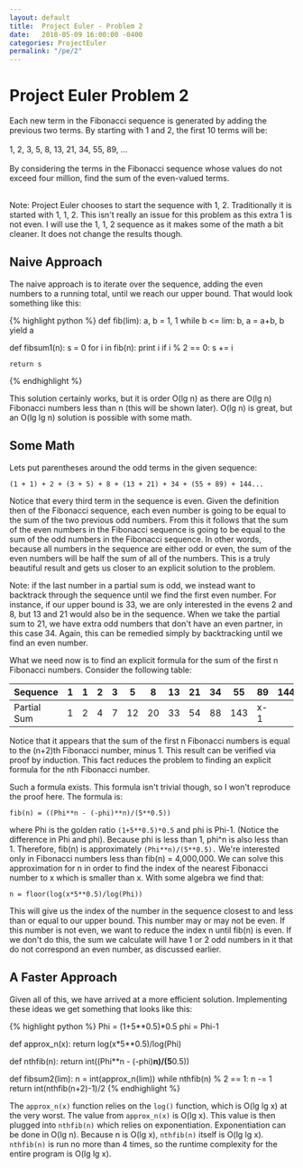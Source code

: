 ```yaml
---
layout: default
title:  Project Euler - Problem 2
date:   2018-05-09 16:00:00 -0400
categories: ProjectEuler
permalink: "/pe/2"
---
```


# Project Euler Problem 2

>
Each new term in the Fibonacci sequence is generated by adding the previous two terms. By starting with 1 and 2, the first 10 terms will be:<br/><br/>
1, 2, 3, 5, 8, 13, 21, 34, 55, 89, ...<br/><br/>
By considering the terms in the Fibonacci sequence whose values do not exceed four million, find the sum of the even-valued terms.<br/><br/>

Note: Project Euler chooses to start the sequence with 1, 2. Traditionally it is started with 1, 1, 2. This isn't really an issue for this problem as this extra 1 is not even. I will use the 1, 1, 2 sequence as it makes some of the math a bit cleaner. It does not change the results though.

## Naive Approach

The naive approach is to iterate over the sequence, adding the even numbers to a running total, until we reach our upper bound. That would look something like this:

{% highlight python %}
def fib(lim):
    a, b = 1, 1
    while b <= lim:
        b, a = a+b, b
        yield a

def fibsum1(n):
    s = 0
    for i in fib(n):
        print i
        if i % 2 == 0:
            s += i

    return s
{% endhighlight %}


This solution certainly works, but it is order O(lg n) as there are O(lg n) Fibonacci numbers less than n (this will be shown later). O(lg n) is great, but an O(lg lg n) solution is possible with some math.

## Some Math

Lets put parentheses around the odd terms in the given sequence:

`(1 + 1) + 2 + (3 + 5) + 8 + (13 + 21) + 34 + (55 + 89) + 144...`

Notice that every third term in the sequence is even. Given the definition then of the Fibonacci sequence, each even number is going to be equal to the sum of the two previous odd numbers. From this it follows that the sum of the even numbers in the Fibonacci sequence is going to be equal to the sum of the odd numbers in the Fibonacci sequence. In other words, because all numbers in the sequence are either odd or even, the sum of the even numbers will be half the sum of all of the numbers. This is a truly beautiful result and gets us closer to an explicit solution to the problem.

Note: if the last number in a partial sum is odd, we instead want to backtrack through the sequence until we find the first even number. For instance, if our upper bound is 33, we are only interested in the evens 2 and 8, but 13 and 21 would also be in the sequence. When we take the partial sum to 21, we have extra odd numbers that don't have an even partner, in this case 34. Again, this can be remedied simply by backtracking until we find an even number.

What we need now is to find an explicit formula for the sum of the first n Fibonacci numbers. Consider the following table:

| Sequence    | 1 | 1 | 2 | 3 | 5  | 8  | 13 | 21 | 34 | 55  | 89  | 144 | x |
|-------------|---|---|---|---|----|----|----|----|----|-----|-----|-----|---|
| Partial Sum | 1 | 2 | 4 | 7 | 12 | 20 | 33 | 54 | 88 | 143 | x-1 |     |   |

Notice that it appears that the sum of the first n Fibonacci numbers is equal to the (n+2)th Fibonacci number, minus 1. This result can be verified via proof by induction. This fact reduces the problem to finding an explicit formula for the nth Fibonacci number.

Such a formula exists. This formula isn't trivial though, so I won't reproduce the proof here. The formula is:

`fib(n) = ((Phi**n - (-phi)**n)/(5**0.5))`

where Phi is the golden ratio `(1+5**0.5)*0.5` and phi is Phi-1. (Notice the difference in Phi and phi). Because phi is less than 1, phi^n is also less than 1. Therefore, fib(n) is approximately `(Phi**n)/(5**0.5).` We're interested only in Fibonacci numbers less than fib(n) = 4,000,000. We can solve this approximation for n in order to find the index of the nearest Fibonacci number to x which is smaller than x. With some algebra we find that:

`n = floor(log(x*5**0.5)/log(Phi))`

This will give us the index of the number in the sequence closest to and less than or equal to our upper bound. This number may or may not be even. If this number is not even, we want to reduce the index n until fib(n) is even. If we don't do this, the sum we calculate will have 1 or 2 odd numbers in it that do not correspond an even number, as discussed earlier.

## A Faster Approach

Given all of this, we have arrived at a more efficient solution. Implementing these ideas we get something that looks like this:

{% highlight python %}
Phi = (1+5**0.5)*0.5
phi = Phi-1

def approx_n(x):
    return log(x*5**0.5)/log(Phi)

def nthfib(n):
    return int((Phi**n - (-phi)**n)/(5**0.5))

def fibsum2(lim):
    n = int(approx_n(lim))
    while nthfib(n) % 2 == 1:
        n -= 1
    return int(nthfib(n+2)-1)/2
{% endhighlight %}

The `approx_n(x)` function relies on the `log()` function, which is O(lg lg x) at the very worst. The value from `approx_n(x)` is O(lg x). This value is then plugged into `nthfib(n)` which relies on exponentiation. Exponentiation can be done in O(lg n). Because n is O(lg x), `nthfib(n)` itself is O(lg lg x). `nthfib(n)` is run no more than 4 times, so the runtime complexity for the entire program is O(lg lg x).
